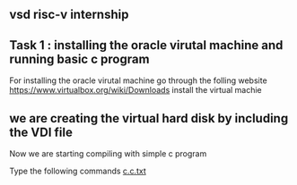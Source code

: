 vsd risc-v internship
-

Task 1 : installing the oracle virutal machine and running basic c program 
-
For installing the oracle virutal machine go through the folling website 
https://www.virtualbox.org/wiki/Downloads
install the virtual machie

 we are creating the virtual hard disk by including the VDI  file
 -
 
Now we are starting compiling with simple c program

Type the following commands
[c.c.txt](https://github.com/NavaneethKumar237/Risc-v-internship/files/15431780/c.c.txt)
